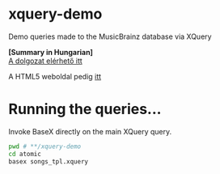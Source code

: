 # xquery-demo
Demo queries made to the MusicBrainz database via XQuery

**[Summary in Hungarian]**  
[A dolgozat elérhető itt](./xquery_demo.md)

A HTML5 weboldal pedig [itt](./html/index.html)

# Running the queries...
Invoke BaseX directly on the main XQuery query.
```bash
pwd # **/xquery-demo
cd atomic
basex songs_tpl.xquery 
```
